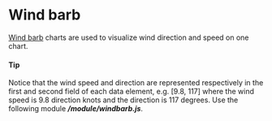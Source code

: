 # Wind barb

[Wind barb](https://api.highcharts.com/highcharts/plotOptions.windbarb) charts are used to visualize wind direction and speed on one chart.

#### Tip

Notice that the wind speed and direction are represented respectively in the first and second field of each data element, e.g. [9.8, 117] where the wind speed is 9.8 direction knots and the direction is 117 degrees.
Use the following module **_/module/windbarb.js_**.
